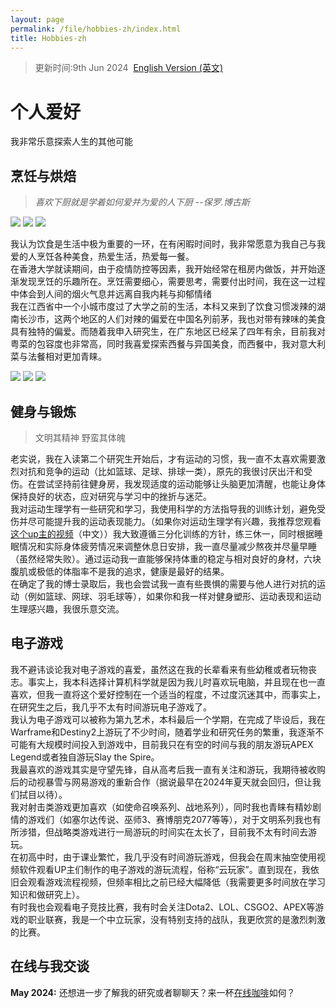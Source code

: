 ```yaml
---
layout: page
permalink: /file/hobbies-zh/index.html
title: Hobbies-zh
---
```


> 更新时间:9th Jun 2024&nbsp;  [English Version (英文)](https://heliumpeng.github.io/hobbies/)

# 个人爱好
我非常乐意探索人生的其他可能

## 烹饪与烘焙

<!-- <div class="third">
<img src="/images/swimming2.JPG">
<img src="/images/swimming.JPG">
<img src="/images/surfing1.JPG">
</div> -->
> *喜欢下厨就是学着如何爱并为爱的人下厨
> --保罗.博古斯*

<div class="third">
<img src="/images/hobbies/煎牛排.jpg">
<img src="/images/hobbies/托斯卡纳三文鱼.jpg">
<img src="/images/hobbies/英式全餐.jpg">
</div>

我认为饮食是生活中极为重要的一环，在有闲暇时间时，我非常愿意为我自己与我爱的人烹饪各种美食，热爱生活，热爱每一餐。<br>在香港大学就读期间，由于疫情防控等因素，我开始经常在租房内做饭，并开始逐渐发现烹饪的乐趣所在。烹饪需要细心，需要思考，需要付出时间，我在这一过程中体会到人间的烟火气息并远离自我内耗与抑郁情绪<br>我在江西省中一个小城市度过了大学之前的生活，本科又来到了饮食习惯泼辣的湖南长沙市，这两个地区的人们对辣的偏爱在中国名列前茅，我也对带有辣味的美食具有独特的偏爱。而随着我申入研究生，在广东地区已经呆了四年有余，目前我对粤菜的包容度也非常高，同时我喜爱探索西餐与异国美食，而西餐中，我对意大利菜与法餐相对更加青睐。
<div class="third">
<img src="/images/hobbies/三杯鸡.jpg">
<img src="/images/hobbies/新疆炒米粉.jpg">
<img src="/images/hobbies/胡萝卜土豆炖牛腩.jpg">
</div>


## 健身与锻炼

<!-- <div class="third">
<img src="/images/prelection1.JPG">
<img src="/images/speech1.JPG">
<img src="/images/speech3.JPG">
</div> -->
> 文明其精神 野蛮其体魄

老实说，我在入读第二个研究生开始后，才有运动的习惯，我一直不太喜欢需要激烈对抗和竞争的运动（比如篮球、足球、排球一类），原先的我很讨厌出汗和受伤。在尝试坚持前往健身房，我发现适度的运动能够让头脑更加清醒，也能让身体保持良好的状态，应对研究与学习中的挫折与迷茫。<br>我对运动生理学有一些研究和学习，我使用科学的方法指导我的训练计划，避免受伤并尽可能提升我的运动表现能力。（如果你对运动生理学有兴趣，我推荐您观看[这个up主的视频](https://space.bilibili.com/1879203169?spm_id_from=333.337.search-card.all.click)（中文））我大致遵循三分化训练的方针，练三休一，同时根据睡眠情况和实际身体疲劳情况来调整休息日安排，我一直尽量减少熬夜并尽量早睡（虽然经常失败）。通过运动我一直能够保持体重的稳定与相对良好的身材，六块腹肌或极低的体脂率不是我的追求，健康是最好的结果。<br>在确定了我的博士录取后，我也会尝试我一直有些畏惧的需要与他人进行对抗的运动（例如篮球、网球、羽毛球等），如果你和我一样对健身塑形、运动表现和运动生理感兴趣，我很乐意交流。

## 电子游戏

我不避讳谈论我对电子游戏的喜爱，虽然这在我的长辈看来有些幼稚或者玩物丧志。事实上，我本科选择计算机科学就是因为我儿时喜欢玩电脑，并且现在也一直喜欢，但我一直将这个爱好控制在一个适当的程度，不过度沉迷其中，而事实上，在研究生之后，我几乎不太有时间游玩电子游戏了。<br>我认为电子游戏可以被称为第九艺术，本科最后一个学期，在完成了毕设后，我在Warframe和Destiny2上游玩了不少时间，随着学业和研究任务的繁重，我逐渐不可能有大规模时间投入到游戏中，目前我只在有空的时间与我的朋友游玩APEX Legend或者独自游玩Slay the Spire。<br>我最喜欢的游戏其实是守望先锋，自从高考后我一直有关注和游玩，我期待被收购后的动视暴雪与网易游戏的重新合作（据说最早在2024年夏天就会回归，但让我们拭目以待）。<br>我对射击类游戏更加喜欢（如使命召唤系列、战地系列），同时我也青睐有精妙剧情的游戏们（如塞尔达传说、巫师3、赛博朋克2077等等），对于文明系列我也有所涉猎，但战略类游戏进行一局游玩的时间实在太长了，目前我不太有时间去游玩。<br>在初高中时，由于课业繁忙，我几乎没有时间游玩游戏，但我会在周末抽空使用视频软件观看UP主们制作的电子游戏的游玩流程，俗称“云玩家”。直到现在，我依旧会观看游戏流程视频，但频率相比之前已经大幅降低（我需要更多时间放在学习知识和做研究上）。<br>有时我也会观看电子竞技比赛，我有时会关注Dota2、LOL、CSGO2、APEX等游戏的职业联赛，我是一个中立玩家，没有特别支持的战队，我更欣赏的是激烈刺激的比赛。

## 在线与我交谈

**May 2024:** 还想进一步了解我的研究或者聊聊天？来一杯[在线咖啡](https://calendly.com/heliumbob/how-about-an-online-coffee-with-helium)如何？

<!-- Calendly inline widget begin -->
<div class="calendly-inline-widget" data-url="https://calendly.com/heliumbob/how-about-an-online-coffee-with-helium" style="min-width:320px;height:700px;"></div>
<script type="text/javascript" src="https://assets.calendly.com/assets/external/widget.js" async></script>
<!-- Calendly inline widget end -->

